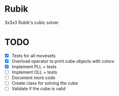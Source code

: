 # Rubik
3x3x3 Rubik's cubic solver

# TODO
- [x] Tests for all movesets
- [x] Overload operator to print cube objects with colors
- [x] Implement PLL + tests
- [ ] Implement OLL + tests
- [ ] Document more code
- [ ] Create class for solving the cube
- [ ] Validate if the cube is valid

